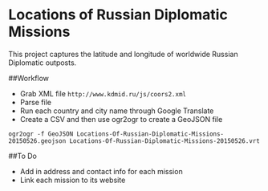 # Locations of Russian Diplomatic Missions
This project captures the latitude and longitude of worldwide Russian Diplomatic outposts.

##Workflow
* Grab XML file
`http://www.kdmid.ru/js/coors2.xml`
* Parse file
* Run each country and city name through Google Translate
* Create a CSV and then use ogr2ogr to create a GeoJSON file
```
ogr2ogr -f GeoJSON Locations-Of-Russian-Diplomatic-Missions-20150526.geojson Locations-Of-Russian-Diplomatic-Missions-20150526.vrt
```

##To Do
* Add in address and contact info for each mission
* Link each mission to its website
